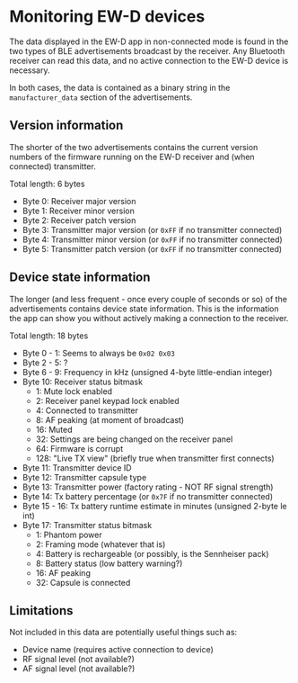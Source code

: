 # Monitoring EW-D devices

The data displayed in the EW-D app in non-connected mode is found in the two
types of BLE advertisements broadcast by the receiver. Any Bluetooth receiver
can read this data, and no active connection to the EW-D device is necessary.

In both cases, the data is contained as a binary string in the
`manufacturer_data` section of the advertisements.

## Version information

The shorter of the two advertisements contains the current version numbers of
the firmware running on the EW-D receiver and (when connected) transmitter.

Total length: 6 bytes

- Byte 0: Receiver major version
- Byte 1: Receiver minor version
- Byte 2: Receiver patch version
- Byte 3: Transmitter major version (or `0xFF` if no transmitter connected)
- Byte 4: Transmitter minor version (or `0xFF` if no transmitter connected)
- Byte 5: Transmitter patch version (or `0xFF` if no transmitter connected)

## Device state information

The longer (and less frequent - once every couple of seconds or so) of the
advertisements contains device state information. This is the information the
app can show you without actively making a connection to the receiver.

Total length: 18 bytes

- Byte 0 - 1: Seems to always be `0x02 0x03`
- Byte 2 - 5: ?
- Byte 6 - 9: Frequency in kHz (unsigned 4-byte little-endian integer)
- Byte 10: Receiver status bitmask
  - 1: Mute lock enabled
  - 2: Receiver panel keypad lock enabled
  - 4: Connected to transmitter
  - 8: AF peaking (at moment of broadcast)
  - 16: Muted
  - 32: Settings are being changed on the receiver panel
  - 64: Firmware is corrupt
  - 128: "Live TX view" (briefly true when transmitter first connects)
- Byte 11: Transmitter device ID
- Byte 12: Transmitter capsule type
- Byte 13: Transmitter power (factory rating - NOT RF signal strength)
- Byte 14: Tx battery percentage (or `0x7F` if no transmitter connected)
- Byte 15 - 16: Tx battery runtime estimate in minutes (unsigned 2-byte le int)
- Byte 17: Transmitter status bitmask
  - 1: Phantom power
  - 2: Framing mode (whatever that is)
  - 4: Battery is rechargeable (or possibly, is the Sennheiser pack)
  - 8: Battery status (low battery warning?)
  - 16: AF peaking
  - 32: Capsule is connected

## Limitations

Not included in this data are potentially useful things such as:

- Device name (requires active connection to device)
- RF signal level (not available?)
- AF signal level (not available?)

